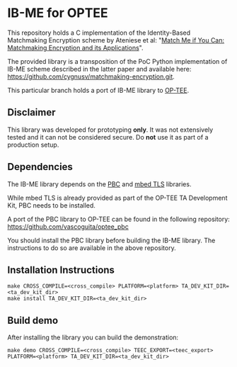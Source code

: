 # IB-ME for OPTEE
This repository holds a C implementation of the Identity-Based Matchmaking Encryption scheme by Ateniese et al: "[Match Me if You Can: Matchmaking Encryption and its Applications](https://eprint.iacr.org/2018/1094.pdf)".

The provided library is a transposition of the PoC Python implementation of IB-ME scheme described in the latter paper and available here: https://github.com/cygnusv/matchmaking-encryption.git.

This particular branch holds a port of IB-ME library to [OP-TEE](https://www.op-tee.org).

## Disclaimer
This library was developed for prototyping **only**. It was not extensively tested and it can not be considered secure.
Do **not** use it as part of a production setup.

## Dependencies
The IB-ME library depends on the [PBC](https://crypto.stanford.edu/pbc/) and [mbed TLS](https://tls.mbed.org/) libraries.

While mbed TLS is already provided as part of the OP-TEE TA Development Kit, PBC needs to be installed.

A port of the PBC library to OP-TEE can be found in the following repository:
https://github.com/vascoguita/optee_pbc

You should install the PBC library before building the IB-ME library.
The instructions to do so are available in the above repository.

## Installation Instructions
    make CROSS_COMPILE=<cross_compile> PLATFORM=<platform> TA_DEV_KIT_DIR=<ta_dev_kit_dir>
    make install TA_DEV_KIT_DIR=<ta_dev_kit_dir>

## Build demo
After installing the library you can build the demonstration:

    make demo CROSS_COMPILE=<cross_compile> TEEC_EXPORT=<teec_export> PLATFORM=<platform> TA_DEV_KIT_DIR=<ta_dev_kit_dir>